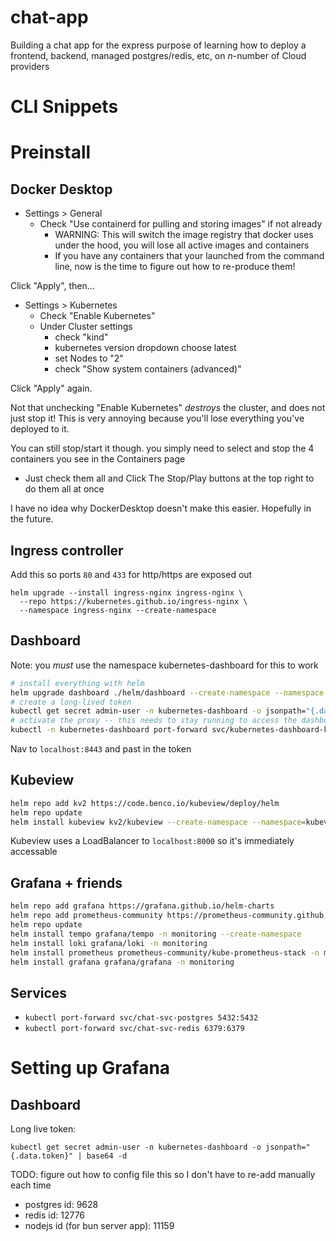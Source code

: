 # chat-app

Building a chat app for the express purpose of learning how to deploy a frontend, backend, managed postgres/redis, etc, on _n_-number of Cloud providers

# CLI Snippets

# Preinstall

## Docker Desktop
- Settings > General
  - Check "Use containerd for pulling and storing images" if not already
    - WARNING: This will switch the image registry that docker uses under the hood, you will lose all active images and containers
    - If you have any containers that your launched from the command line, now is the time to figure out how to re-produce them!

Click "Apply", then...

- Settings > Kubernetes
  - Check "Enable Kubernetes"
  - Under Cluster settings
    - check "kind"
    - kubernetes version dropdown choose latest
    - set Nodes to "2"
    - check "Show system containers (advanced)"

Click "Apply" again.

Not that unchecking "Enable Kubernetes" _destroys_ the cluster, and does not just stop it! This is very annoying because you'll lose everything you've deployed to it.

You can still stop/start it though. you simply need to select and stop the 4 containers you see in the Containers page
- Just check them all and Click The Stop/Play buttons at the top right to do them all at once

I have no idea why DockerDesktop doesn't make this easier. Hopefully in the future.


## Ingress controller

Add this so ports `80` and `433` for http/https are exposed out

```
helm upgrade --install ingress-nginx ingress-nginx \
  --repo https://kubernetes.github.io/ingress-nginx \
  --namespace ingress-nginx --create-namespace 
```

## Dashboard

Note: you _must_ use the namespace kubernetes-dashboard for this to work
```bash
# install everything with helm
helm upgrade dashboard ./helm/dashboard --create-namespace --namespace kubernetes-dashboard --install --dependency-update
# create a long-lived token
kubectl get secret admin-user -n kubernetes-dashboard -o jsonpath="{.data.token}" | base64 -d
# activate the proxy -- this needs to stay running to access the dashboard
kubectl -n kubernetes-dashboard port-forward svc/kubernetes-dashboard-kong-proxy 8443:443
```

Nav to `localhost:8443` and past in the token


## Kubeview

```bash
helm repo add kv2 https://code.benco.io/kubeview/deploy/helm
helm repo update
helm install kubeview kv2/kubeview --create-namespace --namespace=kubeview
```

Kubeview uses a LoadBalancer to `localhost:8000` so it's immediately accessable

## Grafana + friends

```bash
helm repo add grafana https://grafana.github.io/helm-charts
helm repo add prometheus-community https://prometheus-community.github.io/helm-charts
helm repo update
helm install tempo grafana/tempo -n monitoring --create-namespace
helm install loki grafana/loki -n monitoring
helm install prometheus prometheus-community/kube-prometheus-stack -n monitoring
helm install grafana grafana/grafana -n monitoring
```

## Services

- `kubectl port-forward svc/chat-svc-postgres 5432:5432`
- `kubectl port-forward svc/chat-svc-redis 6379:6379`

# Setting up Grafana

## Dashboard

Long live token:
```
kubectl get secret admin-user -n kubernetes-dashboard -o jsonpath="{.data.token}" | base64 -d
```

TODO: figure out how to config file this so I don't have to re-add manually each time
- postgres id: 9628
- redis id: 12776
- nodejs id (for bun server app): 11159
